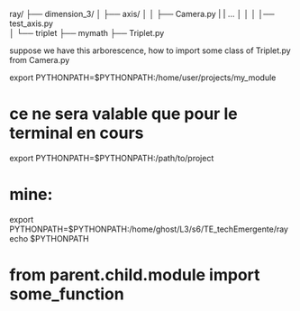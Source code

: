 ray/
├── dimension_3/
│   ├── axis/
│   │   ├── Camera.py
|   |   ...
│   │ 
│   │── test_axis.py  
│ 
└── triplet
    ├── mymath 
        ├── Triplet.py    

suppose we have this arborescence, 
how to import some class of Triplet.py from Camera.py

export PYTHONPATH=$PYTHONPATH:/home/user/projects/my_module

# ce ne sera valable que pour le terminal en cours #
export PYTHONPATH=$PYTHONPATH:/path/to/project

# mine: #
export PYTHONPATH=$PYTHONPATH:/home/ghost/L3/s6/TE_techEmergente/ray
echo $PYTHONPATH


# from parent.child.module import some_function